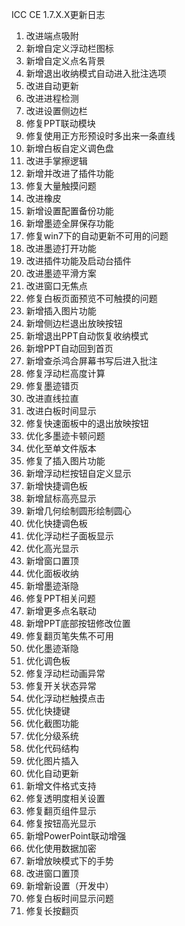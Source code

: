ICC CE 1.7.X.X更新日志
1. 改进端点吸附
2. 新增自定义浮动栏图标
3. 新增自定义点名背景
4. 新增退出收纳模式自动进入批注选项
5. 改进自动更新
6. 改进进程检测
7. 改进设置侧边栏
8. 修复PPT联动模块
9. 修复使用正方形预设时多出来一条直线
10. 新增白板自定义调色盘
11. 改进手掌擦逻辑
12. 新增并改进了插件功能
13. 修复大量触摸问题
14. 改进橡皮
15. 新增设置配置备份功能
16. 新增墨迹全屏保存功能
17. 修复win7下的自动更新不可用的问题
18. 改进墨迹打开功能
19. 改进插件功能及启动台插件
20. 改进墨迹平滑方案
21. 改进窗口无焦点
22. 修复白板页面预览不可触摸的问题
23. 新增插入图片功能
24. 新增侧边栏退出放映按钮
25. 新增退出PPT自动恢复收纳模式
26. 新增PPT自动回到首页
27. 新增查杀鸿合屏幕书写后进入批注
28. 修复浮动栏高度计算
29. 修复墨迹错页
30. 改进直线拉直
31. 改进白板时间显示
32. 修复快速面板中的退出放映按钮
33. 优化多墨迹卡顿问题
34. 优化至单文件版本
35. 修复了插入图片功能
36. 新增浮动栏按钮自定义显示
37. 新增快捷调色板
38. 新增鼠标高亮显示
39. 新增几何绘制圆形绘制圆心
40. 优化快捷调色板
41. 优化浮动栏子面板显示
42. 优化高光显示
43. 新增窗口置顶
44. 优化面板收纳
45. 新增墨迹渐隐
46. 修复PPT相关问题
47. 新增更多点名联动
48. 新增PPT底部按钮修改位置
49. 修复翻页笔失焦不可用
50. 优化墨迹渐隐
51. 优化调色板
52. 修复浮动栏动画异常
53. 修复开关状态异常
54. 优化浮动栏触摸点击
55. 优化快捷键
56. 优化截图功能
57. 优化分级系统
58. 优化代码结构
59. 优化图片插入
60. 优化自动更新
61. 新增文件格式支持
62. 修复透明度相关设置
63. 修复翻页组件显示
64. 修复按钮高光显示
65. 新增PowerPoint联动增强
66. 优化使用数据加密
67. 新增放映模式下的手势
68. 改进窗口置顶
69. 新增新设置（开发中）
70. 修复白板时间显示问题
71. 修复长按翻页
